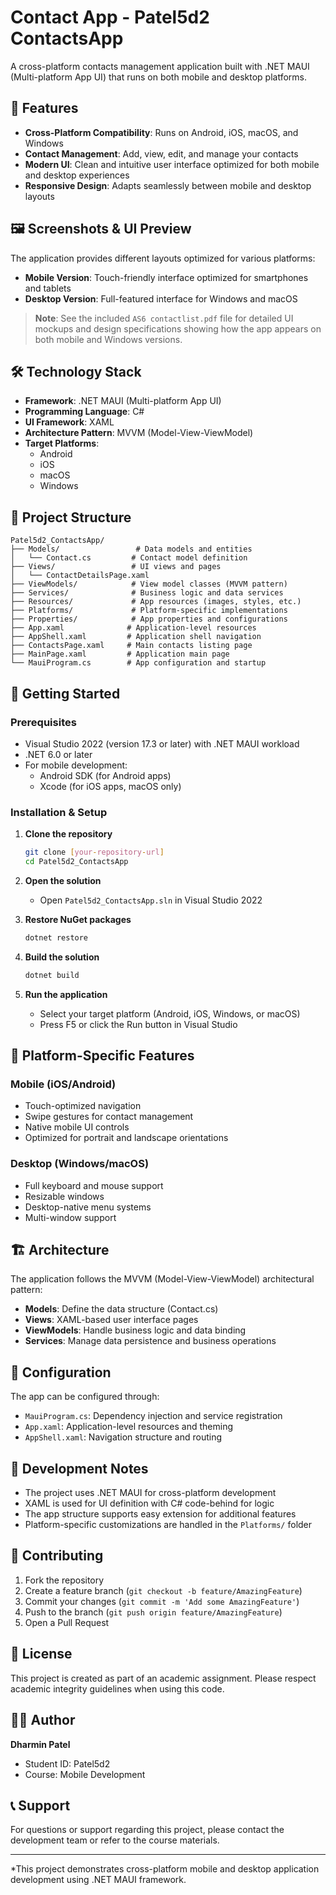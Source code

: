 # Contact App - Patel5d2 ContactsApp

A cross-platform contacts management application built with .NET MAUI (Multi-platform App UI) that runs on both mobile and desktop platforms.

## 📱 Features

- **Cross-Platform Compatibility**: Runs on Android, iOS, macOS, and Windows
- **Contact Management**: Add, view, edit, and manage your contacts
- **Modern UI**: Clean and intuitive user interface optimized for both mobile and desktop experiences
- **Responsive Design**: Adapts seamlessly between mobile and desktop layouts

## 🖼️ Screenshots & UI Preview

The application provides different layouts optimized for various platforms:

- **Mobile Version**: Touch-friendly interface optimized for smartphones and tablets
- **Desktop Version**: Full-featured interface for Windows and macOS

> **Note**: See the included `AS6 contactlist.pdf` file for detailed UI mockups and design specifications showing how the app appears on both mobile and Windows versions.

## 🛠️ Technology Stack

- **Framework**: .NET MAUI (Multi-platform App UI)
- **Programming Language**: C#
- **UI Framework**: XAML
- **Architecture Pattern**: MVVM (Model-View-ViewModel)
- **Target Platforms**: 
  - Android
  - iOS
  - macOS
  - Windows

## 📁 Project Structure

```
Patel5d2_ContactsApp/
├── Models/                 # Data models and entities
│   └── Contact.cs         # Contact model definition
├── Views/                 # UI views and pages
│   └── ContactDetailsPage.xaml
├── ViewModels/            # View model classes (MVVM pattern)
├── Services/              # Business logic and data services
├── Resources/             # App resources (images, styles, etc.)
├── Platforms/             # Platform-specific implementations
├── Properties/            # App properties and configurations
├── App.xaml              # Application-level resources
├── AppShell.xaml         # Application shell navigation
├── ContactsPage.xaml     # Main contacts listing page
├── MainPage.xaml         # Application main page
└── MauiProgram.cs        # App configuration and startup
```

## 🚀 Getting Started

### Prerequisites

- Visual Studio 2022 (version 17.3 or later) with .NET MAUI workload
- .NET 6.0 or later
- For mobile development:
  - Android SDK (for Android apps)
  - Xcode (for iOS apps, macOS only)

### Installation & Setup

1. **Clone the repository**
   ```bash
   git clone [your-repository-url]
   cd Patel5d2_ContactsApp
   ```

2. **Open the solution**
   - Open `Patel5d2_ContactsApp.sln` in Visual Studio 2022

3. **Restore NuGet packages**
   ```bash
   dotnet restore
   ```

4. **Build the solution**
   ```bash
   dotnet build
   ```

5. **Run the application**
   - Select your target platform (Android, iOS, Windows, or macOS)
   - Press F5 or click the Run button in Visual Studio

## 📱 Platform-Specific Features

### Mobile (iOS/Android)
- Touch-optimized navigation
- Swipe gestures for contact management
- Native mobile UI controls
- Optimized for portrait and landscape orientations

### Desktop (Windows/macOS)
- Full keyboard and mouse support
- Resizable windows
- Desktop-native menu systems
- Multi-window support

## 🏗️ Architecture

The application follows the MVVM (Model-View-ViewModel) architectural pattern:

- **Models**: Define the data structure (Contact.cs)
- **Views**: XAML-based user interface pages
- **ViewModels**: Handle business logic and data binding
- **Services**: Manage data persistence and business operations

## 🔧 Configuration

The app can be configured through:
- `MauiProgram.cs`: Dependency injection and service registration
- `App.xaml`: Application-level resources and theming
- `AppShell.xaml`: Navigation structure and routing

## 📝 Development Notes

- The project uses .NET MAUI for cross-platform development
- XAML is used for UI definition with C# code-behind for logic
- The app structure supports easy extension for additional features
- Platform-specific customizations are handled in the `Platforms/` folder

## 🤝 Contributing

1. Fork the repository
2. Create a feature branch (`git checkout -b feature/AmazingFeature`)
3. Commit your changes (`git commit -m 'Add some AmazingFeature'`)
4. Push to the branch (`git push origin feature/AmazingFeature`)
5. Open a Pull Request

## 📄 License

This project is created as part of an academic assignment. Please respect academic integrity guidelines when using this code.

## 👨‍💻 Author

**Dharmin Patel**
- Student ID: Patel5d2
- Course: Mobile Development

## 📞 Support

For questions or support regarding this project, please contact the development team or refer to the course materials.

---

*This project demonstrates cross-platform mobile and desktop application development using .NET MAUI framework.
